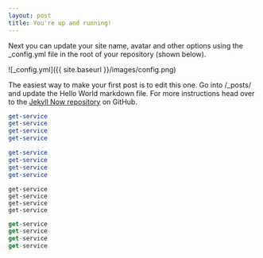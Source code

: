 ```yaml
---
layout: post
title: You're up and running!
---
```


Next you can update your site name, avatar and other options using the _config.yml file in the root of your repository (shown below).

![_config.yml]({{ site.baseurl }}/images/config.png)

The easiest way to make your first post is to edit this one. Go into /_posts/ and update the Hello World markdown file. For more instructions head over to the [Jekyll Now repository](https://github.com/barryclark/jekyll-now) on GitHub.

``` powershell
get-service
get-service
get-service
get-service
```

```powershell
get-service
get-service
get-service
get-service
```

```code
get-service
get-service
get-service
get-service
```

``` javascript
get-service
get-service
get-service
get-service
```
